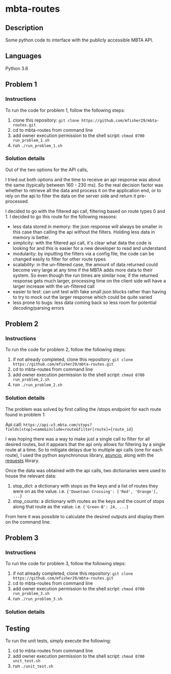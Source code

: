 # mbta-routes

## Description
Some python code to interface with the publicly accessible MBTA API.

## Languages
Python 3.6

## Problem 1

### Instructions

To run the code for problem 1, follow the following steps:

1. clone this repository: `git clone https://github.com/mfisher29/mbta-routes.git`
2. cd to mbta-routes from command line
3. add owner execution permission to the shell script: `chmod 0700 run_problem_1.sh`
4. run `./run_problem_1.sh`

### Solution details

Out of the two options for the API calls,

I tried out both options and the time to receive an api response was about the same (typically between 160 - 230 ms).
So the real decision factor was whether to retrieve all the data and process it on the application end, or to rely on
the api to filter the data on the server side and return it pre-processed.

I decided to go with the filtered api call, filtering based on route types 0 and 1. I decided to go this route for the following reasons:
- less data stored in memory: the json response will always be smaller in this case than calling the api without the filters. Holding less data in memory is better.
- simplicity: with the filtered api call, it's clear what data the code is looking for and this is easier for a new developer to read and understand
- modularity: by inputting the filters via a config file, the code can be changed easily to filter for other route types
- scalability: in the un-filtered case, the amount of data returned could become very large at any time if the MBTA adds more data to their system.
So even though the run times are similar now, if the returned response gets much larger, processing time on the client side will have a larger increase with the un-filtered call
- easier to test: can unit test with fake small json blocks rather than having to try to mock out the larger response which could be quite varied
- less prone to bugs: less data coming back so less room for potential decoding/parsing errors

## Problem 2

### Instructions

To run the code for problem 2, follow the following steps:

1. if not already completed, clone this repository: `git clone https://github.com/mfisher29/mbta-routes.git`
2. cd to mbta-routes from command line
3. add owner execution permission to the shell script: `chmod 0700 run_problem_2.sh`
4. run `./run_problem_2.sh`

### Solution details

The problem was solved by first calling the /stops endpoint for each route found in problem 1:

Api call: `https://api-v3.mbta.com/stops?fields[stop]=name&include=route&filter[route]={route_id}`

I was hoping there was a way to make just a single call to filter for all desired routes, but it appears that the api only allows for filtering by a single route at a time. So to mitigate delays due to multiple api calls (one for each route), I used the python asynchronous library, [asyncio](https://docs.python.org/3/library/asyncio.html), along with the [requests](https://2.python-requests.org/en/master/) library.

Once the data was obtained with the api calls, two dictionaries were used to house the relevant data:
1. stop_dict: a dictionary with stops as the keys and a list of routes they were on as the value. i.e. `{'Downtown Crossing': ['Red', 'Orange'], ...}`
2. stop_counts: a dictionary with routes as the keys and the count of stops along that route as the value. i.e. `{'Green-B': 24, ...}`

From here it was possible to calculate the desired outputs and display them on the command line.

## Problem 3

### Instructions

To run the code for problem 3, follow the following steps:

1. if not already completed, clone this repository: `git clone https://github.com/mfisher29/mbta-routes.git`
2. cd to mbta-routes from command line
3. add owner execution permission to the shell script: `chmod 0700 run_problem_3.sh`
4. run `./run_problem_3.sh`

### Solution details


## Testing

To run the unit tests, simply execute the following:
1. cd to mbta-routes from command line
2. add owner execution permission to the shell script: `chmod 0700 unit_test.sh`
3. run `./unit_test.sh`
